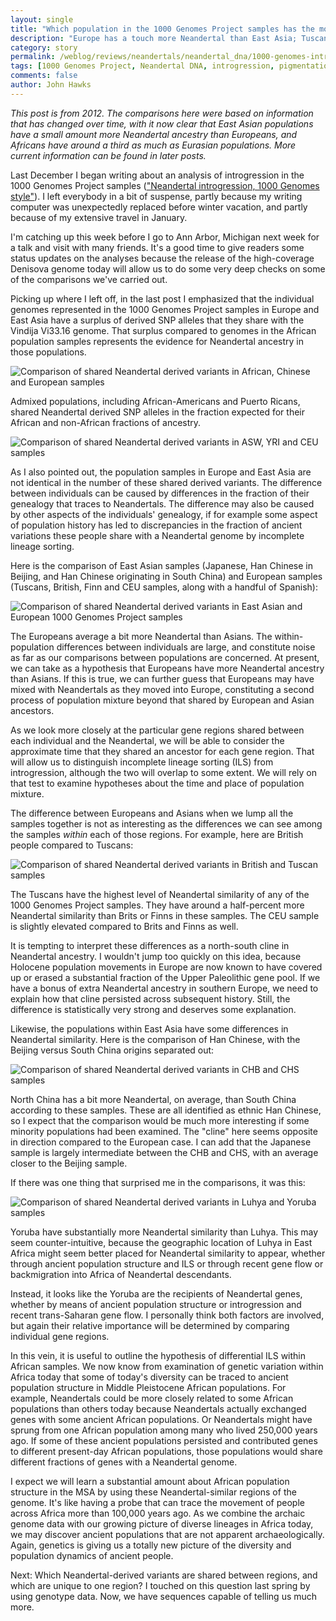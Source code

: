 ```yaml
---
layout: single
title: "Which population in the 1000 Genomes Project samples has the most Neandertal similarity?"
description: "Europe has a touch more Neandertal than East Asia; Tuscans have more than any other European sample"
category: story
permalink: /weblog/reviews/neandertals/neandertal_dna/1000-genomes-introgression-among-populations-2012.html
tags: [1000 Genomes Project, Neandertal DNA, introgression, pigmentation]
comments: false
author: John Hawks
---
```


*This post is from 2012. The comparisons here were based on information that has changed over time, with it now clear that East Asian populations have a small amount more Neandertal ancestry than Europeans, and Africans have around a third as much as Eurasian populations. More current information can be found in later posts.*


Last December I began writing about an analysis of introgression in the 1000 Genomes Project samples (<a href="http://johnhawks.net/weblog/reviews/neandertals/pigmentation/neandertal-introgression-1000-genomes-style-2011.html">"Neandertal introgression, 1000 Genomes style"</a>). I left everybody in a bit of suspense, partly because my writing computer was unexpectedly replaced before winter vacation, and partly because of my extensive travel in January.

I'm catching up this week before I go to Ann Arbor, Michigan next week for a talk and visit with many friends. It's a good time to give readers some status updates on the analyses because the release of the high-coverage Denisova genome today will allow us to do some very deep checks on some of the comparisons we've carried out.

Picking up where I left off, in the last post I emphasized that the individual genomes represented in the 1000 Genomes Project samples in Europe and East Asia have a surplus of derived SNP alleles that they share with the Vindija Vi33.16 genome. That surplus compared to genomes in the African population samples represents the evidence for Neandertal ancestry in those populations.


<div class="middle-picture">
<img src="/graphics/introgression-europe-china-africans-vi3316-nox.png" alt="Comparison of shared Neandertal derived variants in African, Chinese and European samples" />
</div>


Admixed populations, including African-Americans and Puerto Ricans, shared Neandertal derived SNP alleles in the fraction expected for their African and non-African fractions of ancestry.

<div class="middle-picture">
<img src="/graphics/introgression-asw-yri-ceu-vi3316-nox.png" alt="Comparison of shared Neandertal derived variants in ASW, YRI and CEU samples" />
</div>


As I also pointed out, the population samples in Europe and East Asia are not identical in the number of these shared derived variants. The difference between individuals can be caused by differences in the fraction of their genealogy that traces to Neandertals. The difference may also be caused by other aspects of the individuals' genealogy, if for example some aspect of population history has led to discrepancies in the fraction of ancient variations these people share with a Neandertal genome by incomplete lineage sorting.

Here is the comparison of East Asian samples (Japanese, Han Chinese in Beijing, and Han Chinese originating in South China) and European samples (Tuscans, British, Finn and CEU samples, along with a handful of Spanish):

<div class="middle-picture">
<img src="/graphics/asians-europeans-vi3316-nox.png" alt="Comparison of shared Neandertal derived variants in East Asian and European 1000 Genomes Project samples" />
</div>

The Europeans average a bit more Neandertal than Asians. The within-population differences between individuals are large, and constitute noise as far as our comparisons between populations are concerned. At present, we can take as a hypothesis that Europeans have more Neandertal ancestry than Asians. If this is true, we can further guess that Europeans may have mixed with Neandertals as they moved into Europe, constituting a second process of population mixture beyond that shared by European and Asian ancestors.

As we look more closely at the particular gene regions shared between each individual and the Neandertal, we will be able to consider the approximate time that they shared an ancestor for each gene region. That will allow us to distinguish incomplete lineage sorting (ILS) from introgression, although the two will overlap to some extent. We will rely on that test to examine hypotheses about the time and place of population mixture.

The difference between Europeans and Asians when we lump all the samples together is not as interesting as the differences we can see among the samples <em>within</em> each of those regions. For example, here are British people compared to Tuscans:

<div class="middle-picture">
<img src="/graphics/brits-tuscans-vi3316-nox.png" alt="Comparison of shared Neandertal derived variants in British and Tuscan samples" />
</div>

The Tuscans have the highest level of Neandertal similarity of any of the 1000 Genomes Project samples. They have around a half-percent more Neandertal similarity than Brits or Finns in these samples. The CEU sample is slightly elevated compared to Brits and Finns as well.

It is tempting to interpret these differences as a north-south cline in Neandertal ancestry. I wouldn't jump too quickly on this idea, because Holocene population movements in Europe are now known to have covered up or erased a substantial fraction of the Upper Paleolithic gene pool. If we have a bonus of extra Neandertal ancestry in southern Europe, we need to explain how that cline persisted across subsequent history. Still, the difference is statistically very strong and deserves some explanation.

Likewise, the populations within East Asia have some differences in Neandertal similarity. Here is the comparison of Han Chinese, with the Beijing versus South China origins separated out:

<div class="middle-picture">
<img src="/graphics/introgression-chb-chs-vi3316-nox.png" alt="Comparison of shared Neandertal derived variants in CHB and CHS samples" />
</div>

North China has a bit more Neandertal, on average, than South China according to these samples. These are all identified as ethnic Han Chinese, so I expect that the comparison would be much more interesting if some minority populations had been examined. The "cline" here seems opposite in direction compared to the European case. I can add that the Japanese sample is largely intermediate between the CHB and CHS, with an average closer to the Beijing sample.

If there was one thing that surprised me in the comparisons, it was this:

<div class="middle-picture">
<img src="/graphics/introgression-luhya-yoruba-vi3316-nox.png" alt="Comparison of shared Neandertal derived variants in Luhya and Yoruba samples" />
</div>

Yoruba have substantially more Neandertal similarity than Luhya. This may seem counter-intuitive, because the geographic location of Luhya in East Africa might seem better placed for Neandertal similarity to appear, whether through ancient population structure and ILS or through recent gene flow or backmigration into Africa of Neandertal descendants.

Instead, it looks like the Yoruba are the recipients of Neandertal genes, whether by means of ancient population structure or introgression and recent trans-Saharan gene flow. I personally think both factors are involved, but again their relative importance will be determined by comparing individual gene regions.


In this vein, it is useful to outline the hypothesis of differential ILS within African samples. We now know from examination of genetic variation within Africa today that some of today's diversity can be traced to ancient population structure in Middle Pleistocene African populations. For example, Neandertals could be more closely related to some African populations than others today because Neandertals actually exchanged genes with some ancient African populations. Or Neandertals might have sprung from one African population among many who lived 250,000 years ago. If some of these ancient populations persisted and contributed genes to different present-day African populations, those populations would share different fractions of genes with a Neandertal genome.

I expect we will learn a substantial amount about African population structure in the MSA by using these Neandertal-similar regions of the genome. It's like having a probe that can trace the movement of people across Africa more than 100,000 years ago. As we combine the archaic genome data with our growing picture of diverse lineages in Africa today, we may discover ancient populations that are not apparent archaeologically. Again, genetics is giving us a totally new picture of the diversity and population dynamics of ancient people.




Next: Which Neandertal-derived variants are shared between regions, and which are unique to one region? I touched on this question last spring by using genotype data. Now, we have sequences capable of telling us much more.













